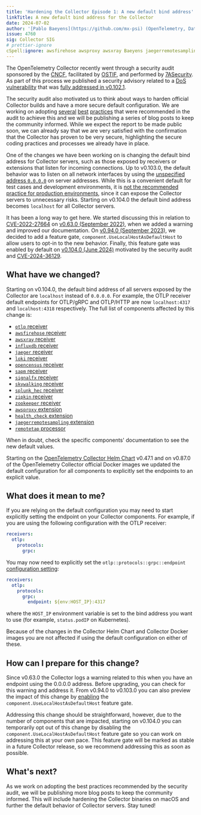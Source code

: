 ```yaml
---
title: 'Hardening the Collector Episode 1: A new default bind address'
linkTitle: A new default bind address for the Collector
date: 2024-07-02
author: '[Pablo Baeyens](https://github.com/mx-psi) (OpenTelemetry, Datadog)'
issue: 4760
sig: Collector SIG
# prettier-ignore
cSpell:ignore: awsfirehose awsproxy awsxray Baeyens jaegerremotesampling loki remotetap sapm signalfx skywalking splunk
---
```


The OpenTelemetry Collector recently went through a security audit sponsored by
the [CNCF](https://www.cncf.io/), facilitated by [OSTIF](https://ostif.org/),
and performed by [7ASecurity](https://7asecurity.com/). As part of this process
we published a security advisory related to a
[DoS vulnerability](/blog/2024/cve-2024-36129/) that was
[fully addressed in v0.102.1](https://github.com/open-telemetry/opentelemetry-collector/releases/tag/v0.102.1).

The security audit also motivated us to think about ways to harden official
Collector builds and have a more secure default configuration. We are working on
adopting [several][releases-586] [best][core-10469] [practices][core-10470] that
were recommended in the audit to achieve this and we will be publishing a series
of blog posts to keep the community informed. While we expect the report to be
made public soon, we can already say that we are very satisfied with the
confirmation that the Collector has proven to be very secure, highlighting the
secure coding practices and processes we already have in place.

One of the changes we have been working on is changing the default bind address
for Collector servers, such as those exposed by receivers or extensions that
listen for incoming connections. Up to v0.103.0, the default behavior was to
listen on all network interfaces by using the
[unspecified address `0.0.0.0`](https://en.wikipedia.org/wiki/0.0.0.0) on server
addresses. While this is a convenient default for test cases and development
environments, it is
[not the recommended practice for production environments](https://cwe.mitre.org/data/definitions/1327.html),
since it can expose the Collector servers to unnecessary risks. Starting on
v0.104.0 the default bind address becomes `localhost` for all Collector servers.

It has been a long way to get here. We started discussing this in relation to
[CVE-2022-27664](https://github.com/advisories/GHSA-69cg-p879-7622) on [v0.63.0
(September 2022)][core-6151], when we added a warning and improved our
documentation. On [v0.94.0 (September 2023)][core-8510], we decided to add a
feature gate, `component.UseLocalHostAsDefaultHost` to allow users to opt-in to
the new behavior. Finally, this feature gate was enabled by default on [v0.104.0
(June 2024)][core-10352] motivated by the security audit and
[CVE-2024-36129](/blog/2024/cve-2024-36129/).

## What have we changed?

Starting on v0.104.0, the default bind address of all servers exposed by the
Collector are `localhost` instead of `0.0.0.0`. For example, the OTLP receiver
default endpoints for OTLP/gRPC and OTLP/HTTP are now `localhost:4317` and
`localhost:4318` respectively. The full list of components affected by this
change is:

- [`otlp` receiver](https://github.com/open-telemetry/opentelemetry-collector/tree/main/receiver/otlpreceiver#otlp-receiver)
- [`awsfirehose` receiver](https://github.com/open-telemetry/opentelemetry-collector-contrib/tree/main/receiver/awsfirehosereceiver#aws-kinesis-data-firehose-receiver)
- [`awsxray` receiver](https://github.com/open-telemetry/opentelemetry-collector-contrib/tree/main/receiver/awsxrayreceiver#aws-x-ray-receiver)
- [`influxdb` receiver](https://github.com/open-telemetry/opentelemetry-collector-contrib/tree/main/receiver/influxdbreceiver#influxdb-receiver)
- [`jaeger` receiver](https://github.com/open-telemetry/opentelemetry-collector-contrib/tree/main/receiver/jaegerreceiver#jaeger-receiver)
- [`loki` receiver](https://github.com/open-telemetry/opentelemetry-collector-contrib/tree/main/receiver/lokireceiver#loki-receiver)
- [`opencensus` receiver](https://github.com/open-telemetry/opentelemetry-collector-contrib/tree/main/receiver/opencensusreceiver#opencensus-receiver)
- [`sapm` receiver](https://github.com/open-telemetry/opentelemetry-collector-contrib/tree/main/receiver/sapmreceiver#sapm-receiver)
- [`signalfx` receiver](https://github.com/open-telemetry/opentelemetry-collector-contrib/tree/main/receiver/signalfxreceiver#signalfx-receiver)
- [`skywalking` receiver](https://github.com/open-telemetry/opentelemetry-collector-contrib/tree/main/receiver/skywalkingreceiver#skywalking-receiver)
- [`splunk_hec` receiver](https://github.com/open-telemetry/opentelemetry-collector-contrib/tree/main/receiver/splunkhecreceiver#splunk-hec-receiver)
- [`zipkin` receiver](https://github.com/open-telemetry/opentelemetry-collector-contrib/tree/main/receiver/zipkinreceiver#zipkin-receiver)
- [`zookeeper` receiver](https://github.com/open-telemetry/opentelemetry-collector-contrib/tree/main/receiver/zookeeperreceiver#zookeeper-receiver)
- [`awsproxy` extension](https://github.com/open-telemetry/opentelemetry-collector-contrib/tree/main/extension/awsproxy#aws-proxy)
- [`health_check` extension](https://github.com/open-telemetry/opentelemetry-collector-contrib/tree/main/extension/healthcheckextension#health-check)
- [`jaegerremotesampling` extension](https://github.com/open-telemetry/opentelemetry-collector-contrib/tree/main/extension/jaegerremotesampling#jaegers-remote-sampling-extension)
- [`remotetap` processor](https://github.com/open-telemetry/opentelemetry-collector-contrib/tree/main/processor/remotetapprocessor#remote-tap-processor)

When in doubt, check the specific components' documentation to see the new
default values.

Starting on the [OpenTelemetry Collector Helm Chart][helm-chart] v0.47.1 and on
v0.87.0 of the OpenTelemetry Collector official Docker images we updated the
default configuration for all components to explicitly set the endpoints to an
explicit value.

## What does it mean to me?

If you are relying on the default configuration you may need to start explicitly
setting the endpoint on your Collector components. For example, if you are using
the following configuration with the OTLP receiver:

```yaml
receivers:
  otlp:
    protocols:
      grpc:
```

You may now need to explicitly set the `otlp::protocols::grpc::endpoint`
[configuration setting](https://github.com/open-telemetry/opentelemetry-collector/blob/v0.103.0/receiver/otlpreceiver/config.md):

```yaml
receivers:
  otlp:
    protocols:
      grpc:
        endpoint: ${env:HOST_IP}:4317
```

where the `HOST_IP` environment variable is set to the bind address you want to
use (for example, `status.podIP` on Kubernetes).

Because of the changes in the Collector Helm Chart and Collector Docker images
you are not affected if using the default configuration on either of these.

## How can I prepare for this change?

Since v0.63.0 the Collector logs a warning related to this when you have an
endpoint using the 0.0.0.0 address. Before upgrading, you can check for this
warning and address it. From v0.94.0 to v0.103.0 you can also preview the impact
of this change by [enabling][feature-gate] the
`component.UseLocalHostAsDefaultHost` feature gate.

Addressing this change should be straightforward, however, due to the number of
components that are impacted, starting on v0.104.0 you can temporarily opt out
of this change by disabling the `component.UseLocalHostAsDefaultHost` feature
gate so you can work on addressing this at your own pace. This feature gate will
be marked as stable in a future Collector release, so we recommend addressing
this as soon as possible.

## What's next?

As we work on adopting the best practices recommended by the security audit, we
will be publishing more blog posts to keep the community informed. This will
include hardening the Collector binaries on macOS and further the default
behavior of Collector servers. Stay tuned!

[helm-chart]:
  https://github.com/open-telemetry/opentelemetry-helm-charts?tab=readme-ov-file#opentelemetry-collector
[feature-gate]:
  https://github.com/open-telemetry/opentelemetry-collector/tree/v0.103.0/featuregate#controlling-gates
[releases-586]:
  https://github.com/open-telemetry/opentelemetry-collector-releases/issues/586
[core-6151]:
  https://github.com/open-telemetry/opentelemetry-collector/issues/6151
[core-8510]:
  https://github.com/open-telemetry/opentelemetry-collector/issues/8510
[core-10469]:
  https://github.com/open-telemetry/opentelemetry-collector/issues/10469
[core-10470]:
  https://github.com/open-telemetry/opentelemetry-collector/issues/10470
[core-10352]:
  https://github.com/open-telemetry/opentelemetry-collector/pull/10352
